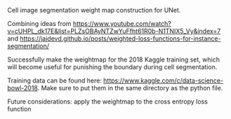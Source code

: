 Cell image segmentation weight map construction for UNet. 

Combining ideas from https://www.youtube.com/watch?v=cUHPL_dk17E&list=PLZsOBAyNTZwYuFfht61R0b-N1TNIX5_Vy&index=7 and 
https://jaidevd.github.io/posts/weighted-loss-functions-for-instance-segmentation/

Successfully make the weightmap for the 2018 Kaggle training set, which will become useful for punishing the boundary during cell segmentation.

Training data can be found here: https://www.kaggle.com/c/data-science-bowl-2018. Make sure to put them in the same directory as the python file. 

Future considerations:
apply the weightmap to the cross entropy loss function 
